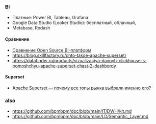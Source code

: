 ### BI
- Платные: Power BI, Tableau, Grafana
- Google Data Studio (Looker Studio): бесплатный, облачный,
- Metabase, Redash
#### Сравнение
- [Сравнение Open Source BI-платформ](https://habr.com/ru/companies/axenix/articles/775194/)
- https://blog.skillfactory.ru/chto-takoe-apache-superset/
- https://datafinder.ru/products/vizualizaciya-dannyh-clickhouse-s-pomoshchyu-apache-superset-chast-2-dashbordy
#### Superset
- [Apache Superset — почему все топы рынка выбрали именно его?](https://habr.com/ru/articles/939876/)


### also
- https://github.com/bpmbpm/doc/blob/main/IT/DWH/kit.md
- https://github.com/bpmbpm/doc/blob/main/LD/Semantic_Layer.md
